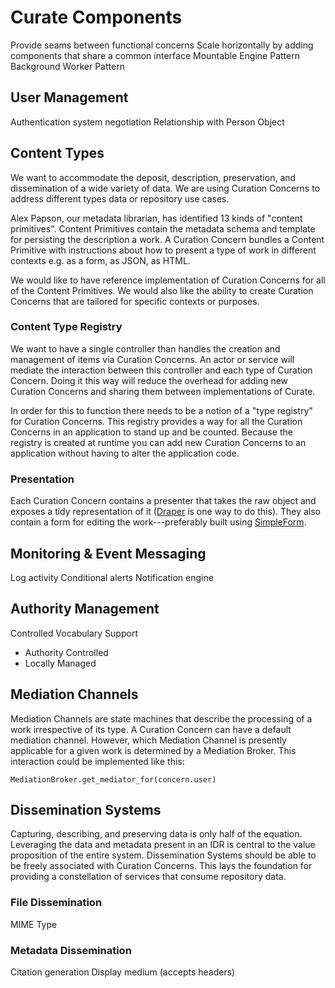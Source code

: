 # Curate Components
Provide seams between functional concerns
Scale horizontally by adding components that share a common interface
Mountable Engine Pattern
Background Worker Pattern

## User Management
Authentication system negotiation
Relationship with Person Object

## Content Types
We want to accommodate the deposit, description, preservation, and dissemination of a wide variety of data.
We are using Curation Concerns to address different types data or repository use cases.

Alex Papson, our metadata librarian, has identified 13 kinds of "content primitives".
Content Primitives contain the metadata schema and template for persisting the description a work.
A Curation Concern bundles a Content Primitive with instructions about how to present a type of work in different contexts e.g. as a form, as JSON, as HTML.

We would like to have reference implementation of Curation Concerns for all of the Content Primitives.
We would also like the ability to create Curation Concerns that are tailored for specific contexts or purposes.

### Content Type Registry
We want to have a single controller than handles the creation and management of items via Curation Concerns.
An actor or service will mediate the interaction between this controller and each type of Curation Concern.
Doing it this way will reduce the overhead for adding new Curation Concerns and sharing them between implementations of Curate.

In order for this to function there needs to be a notion of a "type registry" for Curation Concerns.
This registry provides a way for all the Curation Concerns in an application to stand up and be counted.
Because the registry is created at runtime you can add new Curation Concerns to an application without having to alter the application code.

### Presentation
Each Curation Concern contains a presenter that takes the raw object and exposes a tidy representation of it ([Draper](https://github.com/drapergem/draper) is one way to do this).
They also contain a form for editing the work---preferably built using [SimpleForm](https://github.com/plataformatec/simple_form).

## Monitoring & Event Messaging
Log activity
Conditional alerts
Notification engine

## Authority Management
Controlled Vocabulary Support
- Authority Controlled
- Locally Managed

## Mediation Channels
Mediation Channels are state machines that describe the processing of a work irrespective of its type.
A Curation Concern can have a default mediation channel.
However, which Mediation Channel is presently applicable for a given work is determined by a Mediation Broker.
This interaction could be implemented like this: 

    MediationBroker.get_mediator_for(concern.user)

## Dissemination Systems
Capturing, describing, and preserving data is only half of the equation.
Leveraging the data and metadata present in an IDR is central to the value proposition of the entire system.
Dissemination Systems should be able to be freely associated with Curation Concerns.
This lays the foundation for providing a constellation of services that consume repository data.

### File Dissemination
MIME Type

### Metadata Dissemination
Citation generation
Display medium (accepts headers)
